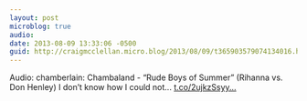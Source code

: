 ```yaml
---
layout: post
microblog: true
audio: 
date: 2013-08-09 13:33:06 -0500
guid: http://craigmcclellan.micro.blog/2013/08/09/t365903579074134016.html
---
```

Audio: chamberlain: Chambaland - “Rude Boys of Summer” (Rihanna vs. Don Henley) I don’t know how I could not... [t.co/2ujkzSsyy...](http://t.co/2ujkzSsyyy)
